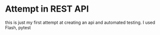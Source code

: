 # Attempt in REST API

this is just my first attempt at creating an api and automated testing. I used Flash, pytest